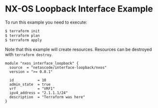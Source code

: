 <!-- BEGIN_TF_DOCS -->
# NX-OS Loopback Interface Example

To run this example you need to execute:

```bash
$ terraform init
$ terraform plan
$ terraform apply
```

Note that this example will create resources. Resources can be destroyed with `terraform destroy`.

```hcl
module "nxos_interface_loopback" {
  source  = "netascode/interface-loopback/nxos"
  version = ">= 0.0.1"

  id           = 10
  admin_state  = true
  vrf          = "VRF1"
  ipv4_address = "2.1.1.1/24"
  description  = "Terraform was here"
}
```
<!-- END_TF_DOCS -->